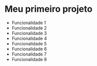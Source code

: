 # Meu primeiro projeto

* Funcionalidade 1
* Funcionalidade 2
* Funcionalidade 3
* Funcionalidade 4
* Funcionalidade 5
* Funcionalidade 6
* Funcionalidade 7
* Funcionalidade 8
